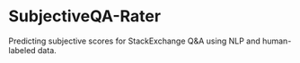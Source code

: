 # SubjectiveQA-Rater
Predicting subjective scores for StackExchange Q&amp;A using NLP and human-labeled data.
